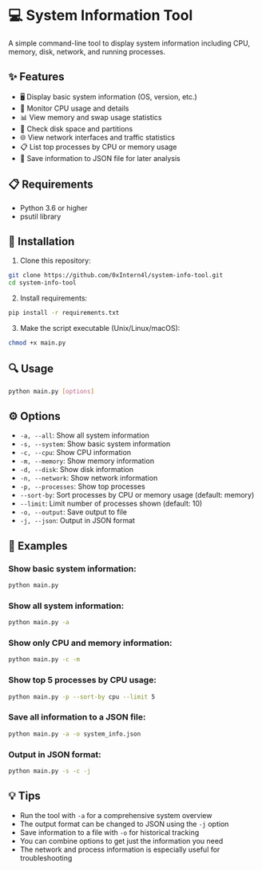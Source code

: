 # 💻 System Information Tool

A simple command-line tool to display system information including CPU, memory, disk, network, and running processes.

## ✨ Features

- 🖥️ Display basic system information (OS, version, etc.)
- 🧠 Monitor CPU usage and details
- 📊 View memory and swap usage statistics
- 💾 Check disk space and partitions
- 🌐 View network interfaces and traffic statistics
- 📋 List top processes by CPU or memory usage
- 💾 Save information to JSON file for later analysis

## 📋 Requirements

- Python 3.6 or higher
- psutil library

## 🚀 Installation

1. Clone this repository:
```bash
git clone https://github.com/0xIntern4l/system-info-tool.git
cd system-info-tool
```

2. Install requirements:
```bash
pip install -r requirements.txt
```

3. Make the script executable (Unix/Linux/macOS):
```bash
chmod +x main.py
```

## 🔍 Usage

```bash
python main.py [options]
```

## ⚙️ Options

- `-a, --all`: Show all system information
- `-s, --system`: Show basic system information
- `-c, --cpu`: Show CPU information
- `-m, --memory`: Show memory information
- `-d, --disk`: Show disk information
- `-n, --network`: Show network information
- `-p, --processes`: Show top processes
- `--sort-by`: Sort processes by CPU or memory usage (default: memory)
- `--limit`: Limit number of processes shown (default: 10)
- `-o, --output`: Save output to file
- `-j, --json`: Output in JSON format

## 📝 Examples

### Show basic system information:
```bash
python main.py
```

### Show all system information:
```bash
python main.py -a
```

### Show only CPU and memory information:
```bash
python main.py -c -m
```

### Show top 5 processes by CPU usage:
```bash
python main.py -p --sort-by cpu --limit 5
```

### Save all information to a JSON file:
```bash
python main.py -a -o system_info.json
```

### Output in JSON format:
```bash
python main.py -s -c -j
```

## 💡 Tips

- Run the tool with `-a` for a comprehensive system overview
- The output format can be changed to JSON using the `-j` option
- Save information to a file with `-o` for historical tracking
- You can combine options to get just the information you need
- The network and process information is especially useful for troubleshooting

